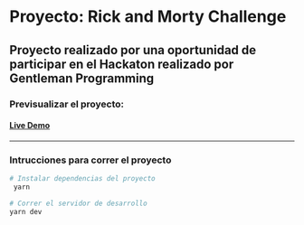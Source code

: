 # Proyecto: Rick and Morty Challenge

## Proyecto realizado por una oportunidad de participar en el Hackaton realizado por Gentleman Programming


### Previsualizar el proyecto:
#### [Live Demo](https://rickandmorty-gp-challenge.netlify.app/)
___



### Intrucciones para correr el proyecto
```bash
# Instalar dependencias del proyecto
 yarn

# Correr el servidor de desarrollo
yarn dev

```

